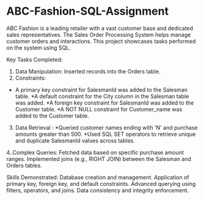 # ABC-Fashion-SQL-Assignment
ABC Fashion is a leading retailer with a vast customer base and dedicated sales representatives. 
The Sales Order Processing System helps manage customer orders and interactions. 
This project showcases tasks performed on the system using SQL.

Key Tasks Completed:
1. Data Manipulation: Inserted records into the Orders table.
2. Constraints:
* A primary key constraint for SalesmanId was added to the Salesman table.
*A default constraint for the City column in the Salesman table was added.
*A foreign key constraint for SalesmanId was added to the Customer table.
*A NOT NULL constraint for Customer_name was added to the Customer table.

3. Data Retrieval :
*Queried customer names ending with 'N' and purchase amounts greater than 500.
*Used SQL SET operators to retrieve unique and duplicate SalesmanId values across tables.

4..Complex Queries:
Fetched data based on specific purchase amount ranges.
Implemented joins (e.g., RIGHT JOIN) between the Salesman and Orders tables.

Skills Demonstrated:
Database creation and management.
Application of primary key, foreign key, and default constraints.
Advanced querying using filters, operators, and joins.
Data consistency and integrity enforcement.
